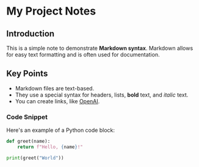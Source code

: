 # My Project Notes

## Introduction
This is a simple note to demonstrate **Markdown syntax**. Markdown allows for easy text formatting and is often used for documentation.

## Key Points
- Markdown files are text-based.
- They use a special syntax for headers, lists, **bold** text, and *italic* text.
- You can create links, like [OpenAI](https://www.openai.com).

### Code Snippet
Here's an example of a Python code block:

```python
def greet(name):
    return f"Hello, {name}!"

print(greet("World"))
